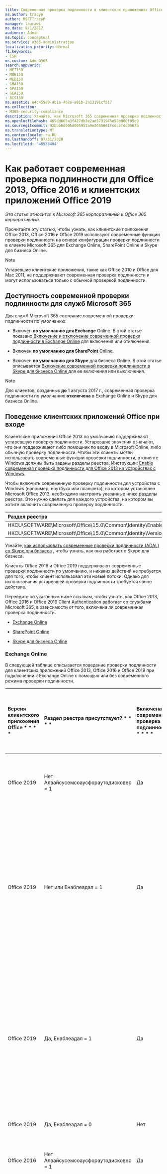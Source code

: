 ```yaml
---
title: Современная проверка подлинности в клиентских приложениях Office 2013 и Office 2016
ms.author: tracyp
author: MSFTTracyP
manager: laurawi
ms.date: 8/1/2017
audience: Admin
ms.topic: conceptual
ms.service: o365-administration
localization_priority: Normal
f1.keywords:
- CSH
ms.custom: Adm_O365
search.appverid:
- MET150
- MOE150
- MED150
- GMA150
- GPA150
- GEA150
- BCS160
ms.assetid: e4c45989-4b1a-462e-a81b-2a13191cf517
ms.collection:
- M365-security-compliance
description: Узнайте, как Microsoft 365 современная проверка подлинности работает по-разному для клиентских приложений Office 2013 и 2016.
ms.openlocfilehash: 469dd665a3f427db3e2ae3731945e53b900f05e9
ms.sourcegitcommit: 92bbb6d005d005952a9e2055661fcdccfdd0567b
ms.translationtype: MT
ms.contentlocale: ru-RU
ms.lasthandoff: 07/31/2020
ms.locfileid: "46533494"
---
```

# <a name="how-modern-authentication-works-for-office-2013-office-2016-and-office-2019-client-apps"></a>Как работает современная проверка подлинности для Office 2013, Office 2016 и клиентских приложений Office 2019

*Эта статья относится к Microsoft 365 корпоративный и Office 365 корпоративный.*

Прочитайте эту статью, чтобы узнать, как клиентские приложения Office 2013, Office 2016 и Office 2019 используют современные функции проверки подлинности на основе конфигурации проверки подлинности в клиенте Microsoft 365 для Exchange Online, SharePoint Online и Skype для бизнеса Online.

> [!NOTE]
> Устаревшие клиентские приложения, такие как Office 2010 и Office для Mac 2011, не поддерживают современная проверка подлинности и могут использоваться только с обычной проверкой подлинности.

## <a name="availability-of-modern-authentication-for-microsoft-365-services"></a>Доступность современной проверки подлинности для служб Microsoft 365

Для служб Microsoft 365 состояние современной проверки подлинности по умолчанию:
  
- Включен **по умолчанию для Exchange** Online. В этой статье показано [Включение и отключение современной проверки подлинности в Exchange Online](https://support.office.com/article/58018196-f918-49cd-8238-56f57f38d662) для включения или отключения. 
    
- Включен **по умолчанию для SharePoint** Online. 
    
- Включен **по умолчанию для Skype** для бизнеса Online. В этой статье описывается [Включение современной проверки подлинности в Skype для бизнеса Online ](https://social.technet.microsoft.com/wiki/contents/articles/34339.skype-for-business-online-enable-your-tenant-for-modern-authentication.aspx)для ее включения или выключения.

> [!NOTE]
> Для клиентов, созданных **до** 1 августа 2017 г., современная проверка подлинности по умолчанию **отключена** в Exchange Online и Skype для бизнеса Online.
    
## <a name="sign-in-behavior-of-office-client-apps"></a>Поведение клиентских приложений Office при входе

Клиентские приложения Office 2013 по умолчанию поддерживают устаревшую проверку подлинности. Устаревшие значения означают, что они поддерживают либо помощник по входу в Microsoft Online, либо обычную проверку подлинности. Чтобы эти клиенты могли использовать современные функции проверки подлинности, в клиенте Windows должны быть заданы разделы реестра. Инструкции: [Enable современная проверка подлинности для Office 2013 на устройствах с Windows](https://support.office.com/article/7dc1c01a-090f-4971-9677-f1b192d6c910).

Чтобы включить современную проверку подлинности для устройства с Windows (например, ноутбука или планшета), на котором установлен Microsoft Office 2013, необходимо настроить указанные ниже разделы реестра. Это нужно сделать для каждого устройства, на котором вы хотите включить современную проверку подлинности.
  
|**Раздел реестра**|**Тип**|**Значение** |
|:-------|:------:|--------:|
|HKCU\SOFTWARE\Microsoft\Office\15.0\Common\Identity\EnableADAL  |REG_DWORD  |1,1  |
|HKCU\SOFTWARE\Microsoft\Office\15.0\Common\Identity\Version |REG_DWORD |1,1 |
  
Узнайте, [как использовать современные проверки подлинности (ADAL) со Skype для бизнеса](https://go.microsoft.com/fwlink/p/?LinkId=785431) , чтобы узнать, как она работает с Skype для бизнеса. 
  
Клиенты Office 2016 и Office 2019 поддерживают современные проверки подлинности по умолчанию, и никаких действий не требуется для того, чтобы клиент использовал эти новые потоки. Однако для использования устаревшей проверки подлинности требуется явное действие.
  
Перейдите по указанным ниже ссылкам, чтобы узнать, как Office 2013, Office 2016 и Office 2019 Client Authentication работает со службами Microsoft 365, в зависимости от того, включена ли современная проверка подлинности.
  
- [Exchange Online](modern-auth-for-office-2013-and-2016.md#BK_EchangeOnline)
    
- [SharePoint Online](modern-auth-for-office-2013-and-2016.md#BK_SharePointOnline)
    
- [Skype для бизнеса Online](modern-auth-for-office-2013-and-2016.md#BK_SFBO)
    
<a name="BK_EchangeOnline"> </a>
### <a name="exchange-online"></a>Exchange Online

В следующей таблице описывается поведение проверки подлинности для клиентских приложений Office 2013, Office 2016 и Office 2019 при подключении к Exchange Online с помощью или без современного режима проверки подлинности.
  
|Версия клиентского приложения Office * * * *|Раздел реестра присутствует? * * * *|Включена современная проверка подлинности? * * * *|Поведение проверки подлинности с включенной современной проверкой подлинности для клиента (по умолчанию) * * * *|Поведение проверки подлинности с отключенной современной проверкой подлинности для клиента * * * *|
|:-----|:-----|:-----|:-----|:-----|
|Office 2019  <br/> |Нет <br> Алвайсусемсоаусфораутодисковер = 1 <br/> |Да  <br/> |Принудительно выполняет современные проверки подлинности в Outlook 2013, 2016 или 2019. <br/> [Дополнительные сведения](https://support.microsoft.com/help/3126599/outlook-prompts-for-password-when-modern-authentication-is-enabled)|Принудительно выполняет современные проверки подлинности в клиенте Outlook.<br/> |
|Office 2019  <br/> |Нет или Енаблеадал = 1  <br/> |Да  <br/> |Сначала выполняется попытка современной проверки подлинности. Если сервер отказывается от современного подключения проверки подлинности, используется обычная проверка подлинности. Сервер отказывает современные проверки подлинности, когда клиент не включен.  <br/> |Сначала выполняется попытка современной проверки подлинности. Если сервер отказывается от современного подключения проверки подлинности, используется обычная проверка подлинности. Сервер отказывает современные проверки подлинности, когда клиент не включен.  <br/> |
|Office 2019  <br/> |Да, Енаблеадал = 1  <br/> |Да  <br/> |Сначала выполняется попытка современной проверки подлинности. Если сервер отказывается от современного подключения проверки подлинности, используется обычная проверка подлинности. Сервер отказывает современные проверки подлинности, когда клиент не включен.  <br/> |Сначала выполняется попытка современной проверки подлинности. Если сервер отказывается от современного подключения проверки подлинности, используется обычная проверка подлинности. Сервер отказывает современные проверки подлинности, когда клиент не включен.  <br/> |
|Office 2019  <br/> |Да, Енаблеадал = 0  <br/> |Нет  <br/> |Обычная проверка подлинности  <br/> |Обычная проверка подлинности  <br/> |
|Office 2016  <br/> |Нет <br> Алвайсусемсоаусфораутодисковер = 1 <br/> |Да  <br/> |Выполняет принудительную проверку подлинности для 2013, 2016 или 2019. <br/> [Дополнительные сведения](https://support.microsoft.com/help/3126599/outlook-prompts-for-password-when-modern-authentication-is-enabled)|Принудительно выполняет современные проверки подлинности в клиенте Outlook.<br/> |
|Office 2016  <br/> |Нет или Енаблеадал = 1  <br/> |Да  <br/> |Сначала выполняется попытка современной проверки подлинности. Если сервер отказывается от современного подключения проверки подлинности, используется обычная проверка подлинности. Сервер отказывает современные проверки подлинности, когда клиент не включен.  <br/> |Сначала выполняется попытка современной проверки подлинности. Если сервер отказывается от современного подключения проверки подлинности, используется обычная проверка подлинности. Сервер отказывает современные проверки подлинности, когда клиент не включен.  <br/> |
|Office 2016  <br/> |Да, Енаблеадал = 1  <br/> |Да  <br/> |Сначала выполняется попытка современной проверки подлинности. Если сервер отказывается от современного подключения проверки подлинности, используется обычная проверка подлинности. Сервер отказывает современные проверки подлинности, когда клиент не включен.  <br/> |Сначала выполняется попытка современной проверки подлинности. Если сервер отказывается от современного подключения проверки подлинности, используется обычная проверка подлинности. Сервер отказывает современные проверки подлинности, когда клиент не включен.  <br/> |
|Office 2016  <br/> |Да, Енаблеадал = 0  <br/> |Нет  <br/> |Обычная проверка подлинности  <br/> |Обычная проверка подлинности  <br/> |
|Office 2013  <br/> |Нет  <br/> |Нет  <br/> |Обычная проверка подлинности  <br/> |Обычная проверка подлинности  <br/> |
|Office 2013  <br/> |Да, Енаблеадал = 1  <br/> |Да  <br/> |Сначала выполняется попытка современной проверки подлинности. Если сервер отказывается от современного подключения проверки подлинности, используется обычная проверка подлинности. Сервер отказывает современные проверки подлинности, когда клиент не включен.  <br/> |Сначала выполняется попытка современной проверки подлинности. Если сервер отказывается от современного подключения проверки подлинности, используется обычная проверка подлинности. Сервер отказывает современные проверки подлинности, когда клиент не включен.  <br/> |
   
<a name="BK_SharePointOnline"> </a>
### <a name="sharepoint-online"></a>SharePoint Online

В следующей таблице описывается поведение проверки подлинности для клиентских приложений Office 2013, Office 2016 и Office 2019 при подключении к SharePoint Online с помощью или без современного режима проверки подлинности.
  
|Версия клиентского приложения Office * * * *|Раздел реестра присутствует? * * * *|Включена современная проверка подлинности? * * * *|Поведение проверки подлинности с включенной современной проверкой подлинности для клиента (по умолчанию) * * * *|Поведение проверки подлинности с отключенной современной проверкой подлинности для клиента * * * *|
|:-----|:-----|:-----|:-----|:-----|
|Office 2019  <br/> |Нет или Енаблеадал = 1  <br/> |Да  <br/> |Только современная проверка подлинности.  <br/> |Ошибка подключения.  <br/> |
|Office 2019  <br/> |Да, Енаблеадал = 1  <br/> |Да  <br/> |Только современная проверка подлинности.  <br/> |Ошибка подключения.  <br/> |
|Office 2019  <br/> |Да, Енаблеадал = 0  <br/> |Нет  <br/> |Только помощник по входу в Microsoft Online.  <br/> |Только помощник по входу в Microsoft Online.  <br/> |
|Office 2016  <br/> |Нет или Енаблеадал = 1  <br/> |Да  <br/> |Только современная проверка подлинности.  <br/> |Ошибка подключения.  <br/> |
|Office 2016  <br/> |Да, Енаблеадал = 1  <br/> |Да  <br/> |Только современная проверка подлинности.  <br/> |Ошибка подключения.  <br/> |
|Office 2016  <br/> |Да, Енаблеадал = 0  <br/> |Нет  <br/> |Только помощник по входу в Microsoft Online.  <br/> |Только помощник по входу в Microsoft Online.  <br/> |
|Office 2013  <br/> |Нет  <br/> |Нет  <br/> |Только помощник по входу в Microsoft Online.  <br/> |Только помощник по входу в Microsoft Online.  <br/> |
|Office 2013  <br/> |Да, Енаблеадал = 1  <br/> |Да  <br/> |Только современная проверка подлинности.  <br/> |Ошибка подключения.  <br/> |
   
### <a name="skype-for-business-online"></a>Skype для бизнеса Online
<a name="BK_SFBO"> </a>

В следующей таблице описывается поведение проверки подлинности для клиентских приложений Office 2013, Office 2016 и Office 2019 при подключении к Skype для бизнеса Online с или без современного режима проверки подлинности.
  
|Версия клиентского приложения Office * * * *|Раздел реестра присутствует? * * * *|Включена современная проверка подлинности? * * * *|Режим проверки подлинности с включенной современной проверкой подлинности для клиента * * * *|Поведение проверки подлинности с отключенной современной проверкой подлинности для клиента (по умолчанию) * * * *|
|:-----|:-----|:-----|:-----|:-----|
|Office 2019  <br/> |Нет или Енаблеадал = 1  <br/> |Да  <br/> |Сначала выполняется попытка современной проверки подлинности. Если сервер отказывается от современного подключения проверки подлинности, используется помощник по входу в Microsoft Online. Сервер отклоняет современные проверки подлинности при отключенных клиентах Skype для бизнеса Online.  <br/> |Сначала выполняется попытка современной проверки подлинности. Если сервер отказывается от современного подключения проверки подлинности, используется помощник по входу в Microsoft Online. Сервер отклоняет современные проверки подлинности при отключенных клиентах Skype для бизнеса Online.  <br/> |
|Office 2019  <br/> |Да, Енаблеадал = 1  <br/> |Да  <br/> |Сначала выполняется попытка современной проверки подлинности. Если сервер отказывается от современного подключения проверки подлинности, используется помощник по входу в Microsoft Online. Сервер отклоняет современные проверки подлинности при отключенных клиентах Skype для бизнеса Online.  <br/> |Сначала выполняется попытка современной проверки подлинности. Если сервер отказывается от современного подключения проверки подлинности, используется помощник по входу в Microsoft Online. Сервер отклоняет современные проверки подлинности при отключенных клиентах Skype для бизнеса Online.  <br/> |
|Office 2019  <br/> |Да, Енаблеадал = 0  <br/> |Нет  <br/> |Только помощник по входу в Microsoft Online.  <br/> |Только помощник по входу в Microsoft Online.  <br/> |
|Office 2016  <br/> |Нет или Енаблеадал = 1  <br/> |Да  <br/> |Сначала выполняется попытка современной проверки подлинности. Если сервер отказывается от современного подключения проверки подлинности, используется помощник по входу в Microsoft Online. Сервер отклоняет современные проверки подлинности при отключенных клиентах Skype для бизнеса Online.  <br/> |Сначала выполняется попытка современной проверки подлинности. Если сервер отказывается от современного подключения проверки подлинности, используется помощник по входу в Microsoft Online. Сервер отклоняет современные проверки подлинности при отключенных клиентах Skype для бизнеса Online.  <br/> |
|Office 2016  <br/> |Да, Енаблеадал = 1  <br/> |Да  <br/> |Сначала выполняется попытка современной проверки подлинности. Если сервер отказывается от современного подключения проверки подлинности, используется помощник по входу в Microsoft Online. Сервер отклоняет современные проверки подлинности при отключенных клиентах Skype для бизнеса Online.  <br/> |Сначала выполняется попытка современной проверки подлинности. Если сервер отказывается от современного подключения проверки подлинности, используется помощник по входу в Microsoft Online. Сервер отклоняет современные проверки подлинности при отключенных клиентах Skype для бизнеса Online.  <br/> |
|Office 2016  <br/> |Да, Енаблеадал = 0  <br/> |Нет  <br/> |Только помощник по входу в Microsoft Online.  <br/> |Только помощник по входу в Microsoft Online.  <br/> |
|Office 2013  <br/> |Нет  <br/> |Нет  <br/> |Только помощник по входу в Microsoft Online.  <br/> |Только помощник по входу в Microsoft Online.  <br/> |
|Office 2013  <br/> |Да, Енаблеадал = 1  <br/> |Да  <br/> |Сначала выполняется попытка современной проверки подлинности. Если сервер отказывается от современного подключения проверки подлинности, используется помощник по входу в Microsoft Online. Сервер отклоняет современные проверки подлинности при отключенных клиентах Skype для бизнеса Online.  <br/> |Только помощник по входу в Microsoft Online.  <br/> |
   
## <a name="see-also"></a>См. также

[Включение современной проверки подлинности для Office 2013 на устройствах с Windows](https://docs.microsoft.com/microsoft-365/admin/security-and-compliance/enable-modern-authentication)

[Многофакторная проверка подлинности для Microsoft 365](https://docs.microsoft.com/microsoft-365/admin/security-and-compliance/multi-factor-authentication-microsoft-365)

[Вход в Microsoft 365 с многофакторной проверкой подлинности](https://support.microsoft.com/office/sign-in-to-microsoft-365-with-multi-factor-authentication-2b856342-170a-438e-9a4f-3c092394d3cb)

[Обзор Microsoft 365 корпоративный](https://docs.microsoft.com/microsoft-365/enterprise/microsoft-365-overview)
